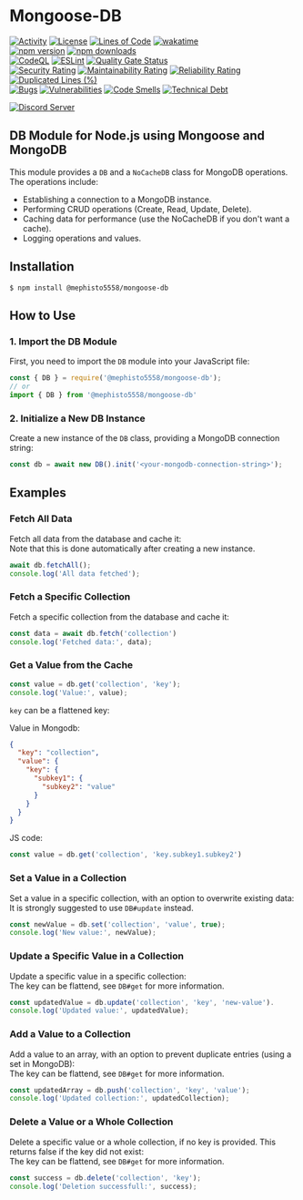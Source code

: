 # Mongoose-DB
[![Activity](https://img.shields.io/github/commit-activity/m/Mephisto5558/Mongoose-DB)](https://github.com/Mephisto5558/Mongoose-DB/pulse)
[![License](https://img.shields.io/github/license/Mephisto5558/Mongoose-DB)](https://github.com/Mephisto5558/Mongoose-DB/blob/main/LICENSE)
[![Lines of Code](https://sonarcloud.io/api/project_badges/measure?project=Mephisto5558_Mongoose-DB&metric=ncloc)](https://sonarcloud.io/component_measures?metric=ncloc&id=Mephisto5558_Mongoose-DB)
[![wakatime](https://wakatime.com/badge/github/Mephisto5558/Mongoose-DB.svg)](https://wakatime.com/badge/github/Mephisto5558/Mongoose-DB)<br>
[![npm version](https://badge.fury.io/js/@mephisto5558%2Fmongoose-db.svg)](https://www.npmjs.com/package/@mephisto5558/mongoose-db)
[![npm downloads](https://img.shields.io/npm/dm/%40mephisto5558%2Fmongoose-db)](https://www.npmjs.com/package/@mephisto5558/mongoose-db)<br>
[![CodeQL](https://github.com/Mephisto5558/Mongoose-DB/actions/workflows/codeql.yml/badge.svg?branch=main)](https://github.com/Mephisto5558/Mongoose-DB/actions/workflows/codeql.yml)
[![ESLint](https://github.com/Mephisto5558/Mongoose-DB/actions/workflows/eslint.yml/badge.svg?branch=main)](https://github.com/Mephisto5558/Mongoose-DB/actions/workflows/eslint.yml)
[![Quality Gate Status](https://sonarcloud.io/api/project_badges/measure?project=Mephisto5558_Mongoose-DB&metric=alert_status)](https://sonarcloud.io/summary/new_code?id=Mephisto5558_Mongoose-DB)<br>
[![Security Rating](https://sonarcloud.io/api/project_badges/measure?project=Mephisto5558_Mongoose-DB&metric=security_rating)](https://sonarcloud.io/component_measures?metric=Security&id=Mephisto5558_Mongoose-DB)
[![Maintainability Rating](https://sonarcloud.io/api/project_badges/measure?project=Mephisto5558_Mongoose-DB&metric=sqale_rating)](https://sonarcloud.io/component_measures?metric=Maintainability&id=Mephisto5558_Mongoose-DB)
[![Reliability Rating](https://sonarcloud.io/api/project_badges/measure?project=Mephisto5558_Mongoose-DB&metric=reliability_rating)](https://sonarcloud.io/component_measures?metric=Reliability&id=Mephisto5558_Mongoose-DB)
[![Duplicated Lines (%)](https://sonarcloud.io/api/project_badges/measure?project=Mephisto5558_Mongoose-DB&metric=duplicated_lines_density)](https://sonarcloud.io/component_measures?metric=Duplications&id=Mephisto5558_Mongoose-DB)<br>
[![Bugs](https://sonarcloud.io/api/project_badges/measure?project=Mephisto5558_Mongoose-DB&metric=bugs)](https://sonarcloud.io/summary/new_code?id=Mephisto5558_Mongoose-DB)
[![Vulnerabilities](https://sonarcloud.io/api/project_badges/measure?project=Mephisto5558_Mongoose-DB&metric=vulnerabilities)](https://sonarcloud.io/summary/new_code?id=Mephisto5558_Mongoose-DB)
[![Code Smells](https://sonarcloud.io/api/project_badges/measure?project=Mephisto5558_Mongoose-DB&metric=code_smells)](https://sonarcloud.io/summary/new_code?id=Mephisto5558_Mongoose-DB)
[![Technical Debt](https://sonarcloud.io/api/project_badges/measure?project=Mephisto5558_Mongoose-DB&metric=sqale_index)](https://sonarcloud.io/summary/new_code?id=Mephisto5558_Mongoose-DB)

[![Discord Server](https://discord.com/api/guilds/1011956895529041950/widget.png?style=shield)](https://discord.com/invite/yWwGTeppjR)

## DB Module for Node.js using Mongoose and MongoDB

This module provides a `DB` and a `NoCacheDB` class for MongoDB operations. The operations include:

- Establishing a connection to a MongoDB instance.
- Performing CRUD operations (Create, Read, Update, Delete).
- Caching data for performance (use the NoCacheDB if you don't want a cache).
- Logging operations and values.

## Installation
```
$ npm install @mephisto5558/mongoose-db
```

## How to Use

### 1. Import the DB Module
First, you need to import the `DB` module into your JavaScript file:

```js
const { DB } = require('@mephisto5558/mongoose-db');
// or
import { DB } from '@mephisto5558/mongoose-db'
```

### 2. Initialize a New DB Instance
Create a new instance of the `DB` class, providing a MongoDB connection string:

```js
const db = await new DB().init('<your-mongodb-connection-string>');
```

## Examples

### Fetch All Data
Fetch all data from the database and cache it:<br>
Note that this is done automatically after creating a new instance.

```js
await db.fetchAll();
console.log('All data fetched');
```

### Fetch a Specific Collection
Fetch a specific collection from the database and cache it:

```js
const data = await db.fetch('collection')
console.log('Fetched data:', data);
```

### Get a Value from the Cache
```js
const value = db.get('collection', 'key');
console.log('Value:', value);
```

`key` can be a flattened key:

Value in Mongodb:
```json
{
  "key": "collection",
  "value": {
    "key": {
      "subkey1": {
        "subkey2": "value"
      }
    }
  }
}
```
JS code:
```js
const value = db.get('collection', 'key.subkey1.subkey2')
```

### Set a Value in a Collection
Set a value in a specific collection, with an option to overwrite existing data:<br>
It is strongly suggested to use `DB#update` instead.

```js
const newValue = db.set('collection', 'value', true);
console.log('New value:', newValue);
```

### Update a Specific Value in a Collection
Update a specific value in a specific collection:<br>
The key can be flattend, see `DB#get` for more information.

```js
const updatedValue = db.update('collection', 'key', 'new-value').
console.log('Updated value:', updatedValue);
```

### Add a Value to a Collection
Add a value to an array, with an option to prevent duplicate entries (using a set in MongoDB):<br>
The key can be flattend, see `DB#get` for more information.

```js
const updatedArray = db.push('collection', 'key', 'value');
console.log('Updated collection:', updatedCollection);
```

### Delete a Value or a Whole Collection
Delete a specific value or a whole collection, if no key is provided. This returns false if the key did not exist:<br>
The key can be flattend, see `DB#get` for more information.

```js
const success = db.delete('collection', 'key');
console.log('Deletion successfull:', success);
```
